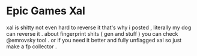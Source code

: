# Epic Games Xal 

xal is shitty not even hard to reverse it that's why i posted , literally my dog can reverse it . 
about fingerprint shits ( gen and stuff )  you can check @emrovsky tool . or if you need it better and fully unflagged xal so just make a fp collector . 
